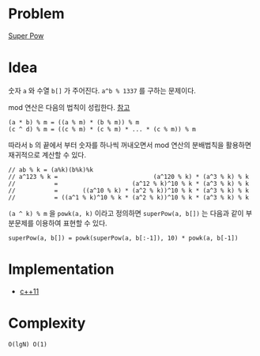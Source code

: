 # Problem

[Super Pow](https://leetcode.com/problems/super-pow/)

# Idea

숫자 `a` 와 수열 `b[]` 가 주어진다. `a^b % 1337` 를 구하는 문제이다.

mod 연산은 다음의 법칙이
성립한다. [참고](/fundamentals/numbertheory/modulararithmatic/README.md)

```
(a * b) % m = ((a % m) * (b % m)) % m
(c ^ d) % m = ((c % m) * (c % m) * ... * (c % m)) % m 
```

따라서 `b` 의 끝에서 부터 숫자를 하나씩 꺼내오면서 mod 연산의
분배법칙을 활용하면 재귀적으로 계산할 수 있다.

```
// ab % k = (a%k)(b%k)%k
// a^123 % k =                           (a^120 % k) * (a^3 % k) % k
//           =                     (a^12 % k)^10 % k * (a^3 % k) % k
//           =       ((a^10 % k) * (a^2 % k))^10 % k * (a^3 % k) % k
//           = ((a^1 % k)^10 % k * (a^2 % k))^10 % k * (a^3 % k) % k
```

`(a ^ k) % m` 을 `powk(a, k)` 이라고 정의하면 `superPow(a, b[])` 는
다음과 같이 부분문제를 이용하여 표현할 수 있다.

```
superPow(a, b[]) = powk(superPow(a, b[:-1]), 10) * powk(a, b[-1]) 
```

# Implementation

* [c++11](a.cpp)

# Complexity

```
O(lgN) O(1)
```
